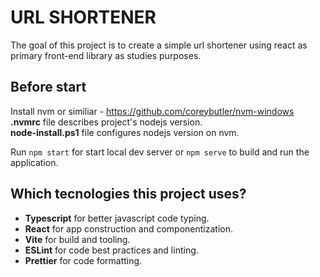 # URL SHORTENER

The goal of this project is to create a simple url shortener using react as primary front-end library as studies purposes.

## Before start

Install nvm or similiar - https://github.com/coreybutler/nvm-windows  
**.nvmrc** file describes project's nodejs version.  
**node-install.ps1** file configures nodejs version on nvm.

Run `npm start` for start local dev server or `npm serve` to build and run the application.

## Which tecnologies this project uses?

-   **Typescript** for better javascript code typing.
-   **React** for app construction and componentization.
-   **Vite** for build and tooling.
-   **ESLint** for code best practices and linting.
-   **Prettier** for code formatting.
